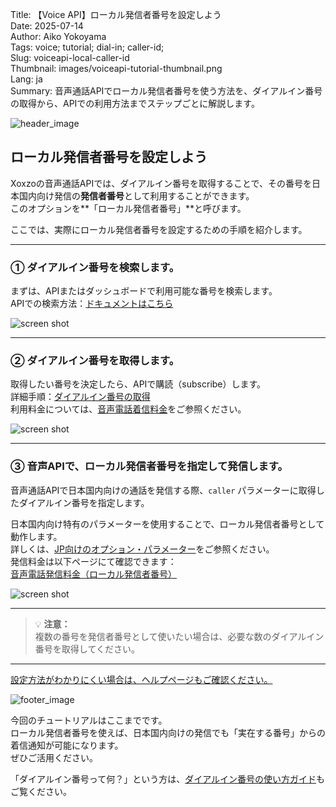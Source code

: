 Title: 【Voice API】ローカル発信者番号を設定しよう  
Date: 2025-07-14  
Author: Aiko Yokoyama  
Tags: voice; tutorial; dial-in; caller-id;  
Slug: voiceapi-local-caller-id  
Thumbnail: images/voiceapi-tutorial-thumbnail.png  
Lang: ja  
Summary: 音声通話APIでローカル発信者番号を使う方法を、ダイアルイン番号の取得から、APIでの利用方法までステップごとに解説します。

![header_image]({filename}/images/voiceapi-tutorial-head.png)

## ローカル発信者番号を設定しよう

Xoxzoの音声通話APIでは、ダイアルイン番号を取得することで、その番号を日本国内向け発信の**発信者番号**として利用することができます。  
このオプションを**「ローカル発信者番号」**と呼びます。

ここでは、実際にローカル発信者番号を設定するための手順を紹介します。

---

### ① ダイアルイン番号を検索します。  

まずは、APIまたはダッシュボードで利用可能な番号を検索します。  
APIでの検索方法：[ドキュメントはこちら](http://docs.xoxzo.com/ja/din.html#finding-a-dial-in-number-via-api)

![screen shot]({filename}/images/voiceapi-localcallerid-01-ja.png)

---

### ② ダイアルイン番号を取得します。  

取得したい番号を決定したら、APIで購読（subscribe）します。  
詳細手順：[ダイアルイン番号の取得](http://docs.xoxzo.com/ja/din.html#subscribing-to-a-dial-in-number-via-api)  
利用料金については、[音声電話着信料金](https://www.xoxzo.com/ja/about/pricing/voice/#din)をご参照ください。

![screen shot]({filename}/images/voiceapi-localcallerid-02-ja.png)

---

### ③ 音声APIで、ローカル発信者番号を指定して発信します。  

音声通話APIで日本国内向けの通話を発信する際、`caller` パラメーターに取得したダイアルイン番号を指定します。

日本国内向け特有のパラメーターを使用することで、ローカル発信者番号として動作します。  
詳しくは、[JP向けのオプション・パラメーター](http://docs.xoxzo.com/ja/voice.html#jp-specific-optional-parameters)をご参照ください。  
発信料金は以下ページにて確認できます：  
[音声電話発信料金（ローカル発信者番号）](https://www.xoxzo.com/ja/about/pricing/voice/#outbound-call)

![screen shot]({filename}/images/voiceapi-localcallerid-03-ja.png)

---

> 💡 **注意：**  
> 複数の番号を発信者番号として使いたい場合は、必要な数のダイアルイン番号を取得してください。

---

[設定方法がわかりにくい場合は、ヘルプページもご確認ください。](https://help.xoxzo.com/ja/xoxzo-voice-api/articles/local-caller-id-for-dial-in-numbers/)

![footer_image]({filename}/images/voiceapi-tutorial-line.png)

今回のチュートリアルはここまでです。  
ローカル発信者番号を使えば、日本国内向けの発信でも「実在する番号」からの着信通知が可能になります。  
ぜひご活用ください。

「ダイアルイン番号って何？」という方は、[ダイアルイン番号の使い方ガイド](https://blog.xoxzo.com/ja/2017/07/01/dialinnumbers-tutorial/)もご覧ください。
